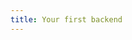 ```yaml
---
title: Your first backend
---
```


<!--
- give them a backend to build
- list some features that it needs to include
  - validation
  - auth
  - databases
  - returning html files and different content types
  - cookies
-->